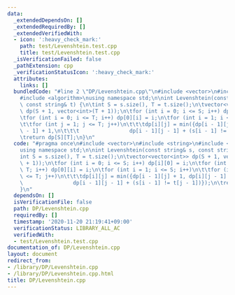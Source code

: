```yaml
---
data:
  _extendedDependsOn: []
  _extendedRequiredBy: []
  _extendedVerifiedWith:
  - icon: ':heavy_check_mark:'
    path: test/Levenshtein.test.cpp
    title: test/Levenshtein.test.cpp
  _isVerificationFailed: false
  _pathExtension: cpp
  _verificationStatusIcon: ':heavy_check_mark:'
  attributes:
    links: []
  bundledCode: "#line 2 \"DP/Levenshtein.cpp\"\n#include <vector>\n#include <string>\n\
    #include <algorithm>\nusing namespace std;\n\nint Levenshtein(const string& s,\
    \ const string& t) {\n\tint S = s.size(), T = t.size();\n\tvector<vector<int>>\
    \ dp(S + 1, vector<int>(T + 1));\n\tfor (int i = 0; i <= S; i++) dp[i][0] = i;\n\
    \tfor (int i = 0; i <= T; i++) dp[0][i] = i;\n\tfor (int i = 1; i <= S; i++)\n\
    \t\tfor (int j = 1; j <= T; j++)\n\t\t\tdp[i][j] = min({dp[i - 1][j] + 1, dp[i][j\
    \ - 1] + 1,\n\t\t\t                dp[i - 1][j - 1] + (s[i - 1] != t[j - 1])});\n\
    \treturn dp[S][T];\n}\n"
  code: "#pragma once\n#include <vector>\n#include <string>\n#include <algorithm>\n\
    using namespace std;\n\nint Levenshtein(const string& s, const string& t) {\n\t\
    int S = s.size(), T = t.size();\n\tvector<vector<int>> dp(S + 1, vector<int>(T\
    \ + 1));\n\tfor (int i = 0; i <= S; i++) dp[i][0] = i;\n\tfor (int i = 0; i <=\
    \ T; i++) dp[0][i] = i;\n\tfor (int i = 1; i <= S; i++)\n\t\tfor (int j = 1; j\
    \ <= T; j++)\n\t\t\tdp[i][j] = min({dp[i - 1][j] + 1, dp[i][j - 1] + 1,\n\t\t\t\
    \                dp[i - 1][j - 1] + (s[i - 1] != t[j - 1])});\n\treturn dp[S][T];\n\
    }\n"
  dependsOn: []
  isVerificationFile: false
  path: DP/Levenshtein.cpp
  requiredBy: []
  timestamp: '2020-11-20 21:19:41+09:00'
  verificationStatus: LIBRARY_ALL_AC
  verifiedWith:
  - test/Levenshtein.test.cpp
documentation_of: DP/Levenshtein.cpp
layout: document
redirect_from:
- /library/DP/Levenshtein.cpp
- /library/DP/Levenshtein.cpp.html
title: DP/Levenshtein.cpp
---
```

